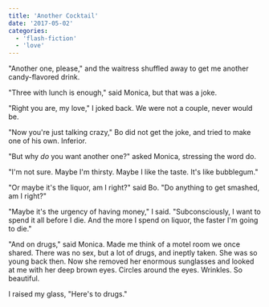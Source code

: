 ```yaml
---
title: 'Another Cocktail'
date: '2017-05-02'
categories:
  - 'flash-fiction'
  - 'love'
---
```


"Another one, please," and the waitress shuffled away to get me another
candy-flavored drink.

<!-- truncate -->


"Three with lunch is enough," said Monica, but that was a joke.

"Right you are, my love," I joked back. We were not a couple, never would be.

"Now you're just talking crazy," Bo did not get the joke, and tried to make one
of his own. Inferior.

"But why _do_ you want another one?" asked Monica, stressing the word do.

"I'm not sure. Maybe I'm thirsty. Maybe I like the taste. It's like bubblegum."

"Or maybe it's the liquor, am I right?" said Bo. "Do anything to get smashed, am
I right?"

"Maybe it's the urgency of having money," I said. "Subconsciously, I want to
spend it all before I die. And the more I spend on liquor, the faster I'm going
to die."

"And on drugs," said Monica. Made me think of a motel room we once shared. There
was no sex, but a lot of drugs, and ineptly taken. She was so young back then.
Now she removed her enormous sunglasses and looked at me with her deep brown
eyes. Circles around the eyes. Wrinkles. So beautiful.

I raised my glass, "Here's to drugs."
